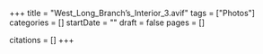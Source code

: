 +++
title = "West_Long_Branch’s_Interior_3.avif"
tags = ["Photos"]
categories = []
startDate = ""
draft = false
pages = []

citations = []
+++
